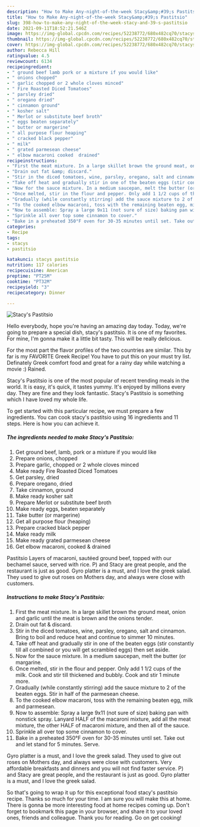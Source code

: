 ```yaml
---
description: "How to Make Any-night-of-the-week Stacy&amp;#39;s Pastitsio"
title: "How to Make Any-night-of-the-week Stacy&amp;#39;s Pastitsio"
slug: 398-how-to-make-any-night-of-the-week-stacy-and-39-s-pastitsio
date: 2021-09-11T18:52:21.546Z
image: https://img-global.cpcdn.com/recipes/52238772/680x482cq70/stacys-pastitsio-recipe-main-photo.jpg
thumbnail: https://img-global.cpcdn.com/recipes/52238772/680x482cq70/stacys-pastitsio-recipe-main-photo.jpg
cover: https://img-global.cpcdn.com/recipes/52238772/680x482cq70/stacys-pastitsio-recipe-main-photo.jpg
author: Rebecca Hill
ratingvalue: 4.5
reviewcount: 6134
recipeingredient:
- " ground beef lamb pork or a mixture if you would like"
- " onions chopped"
- " garlic chopped or 2 whole cloves minced"
- " Fire Roasted Diced Tomatoes"
- " parsley dried"
- " oregano dried"
- " cinnamon ground"
- " kosher salt"
- " Merlot or substitute beef broth"
- " eggs beaten separately"
- " butter or margerine"
- " all purpose flour heaping"
- " cracked black pepper"
- " milk"
- " grated parmesean cheese"
- " elbow macaroni cooked  drained"
recipeinstructions:
- "First the meat mixture. In a large skillet brown the ground meat, onion and garlic until the meat is brown and the onions tender."
- "Drain out fat &amp; discard."
- "Stir in the diced tomatoes, wine, parsley, oregano, salt and cinnamon. Bring to boil and reduce heat and continue to simmer 10 minutes."
- "Take off heat and gradually stir in one of the beaten eggs (stir constantly till all combined or you will get scrambled eggs) then set aside."
- "Now for the sauce mixture. In a medium saucepan, melt the butter (or margarine."
- "Once melted, stir in the flour and pepper. Only add 1 1/2 cups of the milk. Cook and stir till thickened and bubbly. Cook and stir 1 minute more."
- "Gradually (while constantly stirring) add the sauce mixture to 2 of the beaten eggs. Stir in half of the parmesean cheese."
- "To the cooked elbow macaroni, toss with the remaining beaten egg, milk and parmesean."
- "Now to assemble: Spray a large 9x11 (not sure of size) baking pan with nonstick spray. Lanyard HALF of the macaroni mixture, add all the meat mixture, the other HALF of macaroni mixture, and then all of the sauce."
- "Sprinkle all over top some cinnamon to cover."
- "Bake in a preheated 350°F oven for 30-35 minutes until set. Take out and let stand for 5 minutes. Serve."
categories:
- Recipe
tags:
- stacys
- pastitsio

katakunci: stacys pastitsio 
nutrition: 117 calories
recipecuisine: American
preptime: "PT25M"
cooktime: "PT32M"
recipeyield: "3"
recipecategory: Dinner

---
```



![Stacy&#39;s Pastitsio](https://img-global.cpcdn.com/recipes/52238772/680x482cq70/stacys-pastitsio-recipe-main-photo.jpg)

Hello everybody, hope you're having an amazing day today. Today, we're going to prepare a special dish, stacy&#39;s pastitsio. It is one of my favorites. For mine, I'm gonna make it a little bit tasty. This will be really delicious.

For the most part the flavor profiles of the two countries are similar. This by far is my FAVORITE Greek Recipe! You have to put this on your must try list. Definately Greek comfort food and great for a rainy day while watching a movie :) Rained.

Stacy&#39;s Pastitsio is one of the most popular of recent trending meals in the world. It is easy, it's quick, it tastes yummy. It's enjoyed by millions every day. They are fine and they look fantastic. Stacy&#39;s Pastitsio is something which I have loved my whole life.


To get started with this particular recipe, we must prepare a few ingredients. You can cook stacy&#39;s pastitsio using 16 ingredients and 11 steps. Here is how you can achieve it.

<!--inarticleads1-->

##### The ingredients needed to make Stacy&#39;s Pastitsio:

1. Get  ground beef, lamb, pork or a mixture if you would like
1. Prepare  onions, chopped
1. Prepare  garlic, chopped or 2 whole cloves minced
1. Make ready  Fire Roasted Diced Tomatoes
1. Get  parsley, dried
1. Prepare  oregano, dried
1. Take  cinnamon, ground
1. Make ready  kosher salt
1. Prepare  Merlot or substitute beef broth
1. Make ready  eggs, beaten separately
1. Take  butter (or margerine)
1. Get  all purpose flour (heaping)
1. Prepare  cracked black pepper
1. Make ready  milk
1. Make ready  grated parmesean cheese
1. Get  elbow macaroni, cooked &amp; drained


Pastitsio Layers of macaroni, sautéed ground beef, topped with our bechamel sauce, served with rice. P) and Stacy are great people, and the restaurant is just as good. Gyro platter is a must, and I love the greek salad. They used to give out roses on Mothers day, and always were close with customers. 

<!--inarticleads2-->

##### Instructions to make Stacy&#39;s Pastitsio:

1. First the meat mixture. In a large skillet brown the ground meat, onion and garlic until the meat is brown and the onions tender.
1. Drain out fat &amp; discard.
1. Stir in the diced tomatoes, wine, parsley, oregano, salt and cinnamon. Bring to boil and reduce heat and continue to simmer 10 minutes.
1. Take off heat and gradually stir in one of the beaten eggs (stir constantly till all combined or you will get scrambled eggs) then set aside.
1. Now for the sauce mixture. In a medium saucepan, melt the butter (or margarine.
1. Once melted, stir in the flour and pepper. Only add 1 1/2 cups of the milk. Cook and stir till thickened and bubbly. Cook and stir 1 minute more.
1. Gradually (while constantly stirring) add the sauce mixture to 2 of the beaten eggs. Stir in half of the parmesean cheese.
1. To the cooked elbow macaroni, toss with the remaining beaten egg, milk and parmesean.
1. Now to assemble: Spray a large 9x11 (not sure of size) baking pan with nonstick spray. Lanyard HALF of the macaroni mixture, add all the meat mixture, the other HALF of macaroni mixture, and then all of the sauce.
1. Sprinkle all over top some cinnamon to cover.
1. Bake in a preheated 350°F oven for 30-35 minutes until set. Take out and let stand for 5 minutes. Serve.


Gyro platter is a must, and I love the greek salad. They used to give out roses on Mothers day, and always were close with customers. Very affordable breakfasts and dinners and you will not find faster service. P) and Stacy are great people, and the restaurant is just as good. Gyro platter is a must, and I love the greek salad. 

So that's going to wrap it up for this exceptional food stacy&#39;s pastitsio recipe. Thanks so much for your time. I am sure you will make this at home. There is gonna be more interesting food at home recipes coming up. Don't forget to bookmark this page in your browser, and share it to your loved ones, friends and colleague. Thank you for reading. Go on get cooking!
